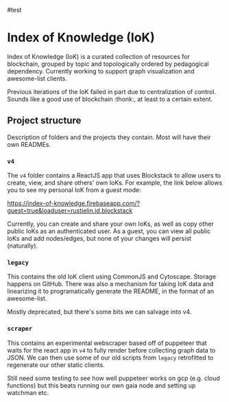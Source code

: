 #test

# Index of Knowledge (IoK)

Index of Knowledge (IoK) is a curated collection of resources for blockchain, grouped by topic and topologically ordered by pedagogical dependency. Currently working to support graph visualization and awesome-list clients.

Previous iterations of the IoK failed in part due to centralization of control. Sounds like a good use of blockchain :thonk:, at least to a certain extent. 

## Project structure

Description of folders and the projects they contain. Most will have their own READMEs.

### `v4`

The `v4` folder contains a ReactJS app that uses Blockstack to allow users to create, view, and share others' own IoKs. For example, the link below allows you to see my personal IoK from a guest mode:

https://index-of-knowledge.firebaseapp.com/?guest=true&loaduser=rustielin.id.blockstack

Currently, you can create and share your own IoKs, as well as copy other public IoKs as an authenticated user. As a guest, you can view all public IoKs and add nodes/edges, but none of your changes will persist (naturally).

### `legacy` 

This contains the old IoK client using CommonJS and Cytoscape. Storage happens on GitHub. There was also a mechanism for taking IoK data and linearizing it to programatically generate the README, in the format of an awesome-list. 

Mostly deprecated, but there's some bits we can salvage into v4. 

### `scraper`

This contains an experimental webscraper based off of puppeteer that waits for the react app in `v4` to fully render before collecting graph data to JSON. We can then use some of our old scripts from `legacy` retrofitted to regenerate our other static clients.

Still need some testing to see how well puppeteer works on gcp (e.g. cloud functions) but this beats running our own gaia node and setting up watchman etc.



